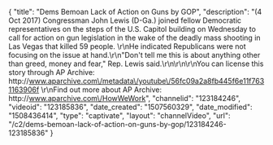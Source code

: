 {
    "title": "Dems Bemoan Lack of Action on Guns by GOP",
    "description": "(4 Oct 2017) Congressman John Lewis (D-Ga.) joined fellow Democratic representatives on the steps of the U.S. Capitol building on Wednesday to call for action on gun legislation in the wake of the deadly mass shooting in Las Vegas that killed 59 people. \r\nHe indicated Republicans were not focusing on the issue at hand.\r\n\"Don't tell me this is about anything other than greed, money and fear,\" Rep. Lewis said.\r\n\r\n\r\nYou can license this story through AP Archive: http:\/\/www.aparchive.com\/metadata\/youtube\/56fc09a2a8fb445f6e11f7631163906f \r\nFind out more about AP Archive: http:\/\/www.aparchive.com\/HowWeWork",
    "channelid": "123184246",
    "videoid": "123185836",
    "date_created": "1507560329",
    "date_modified": "1508436414",
    "type": "captivate",
    "layout": "channelVideo",
    "url": "\/c2\/dems-bemoan-lack-of-action-on-guns-by-gop\/123184246-123185836"
}